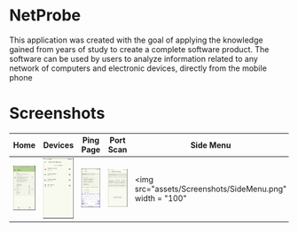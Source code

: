 # NetProbe

This application was created with the goal of applying the knowledge gained from years of study to create a complete software product.
The software can be used by users to analyze information related to any network of computers and electronic devices, directly from the mobile phone


# Screenshots

|Home|Devices|Ping Page|Port Scan|Side Menu|Settings|
|-|-|-|-|-|-|
|<img src="assets/Screenshots/HomePage.png" width = "100">|<img src="assets/Screenshots/LanScan.png" width = "100">|<img src="assets/Screenshots/PingPage.png" width = "100">|<img src="assets/Screenshots/PortScan.png" width = "100">|<img src="assets/Screenshots/SideMenu.png" width = "100"|<img src="assets/Screenshots/SettingsPage.png" width = "100"~>